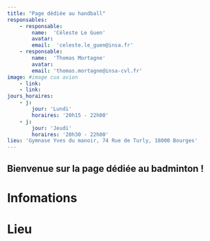 ```yaml
---
title: "Page dédiée au handball"
responsables:   
    - responsable:
        name:  'Céleste Le Guen'
        avatar:
        email:  'celeste.le_guen@insa.fr'
    - responsable:
        name:  'Thomas Mortagne'
        avatar:
        email: 'thomas.mortagne@insa-cvl.fr' 
image: #image cua avion
    - link:
    - link:
jours_horaires:
    - j:
        jour: 'Lundi' 
        horaires: '20h15 - 22h00'
    - j:
        jour: 'Jeudi' 
        horaires: '20h30 - 22h00'
lieu: 'Gymnase Yves du manoir, 74 Rue de Turly, 18000 Bourges'
---
```


## Bienvenue sur la page dédiée au badminton !
# Infomations


# Lieu